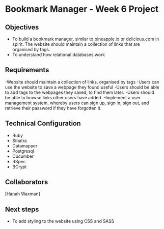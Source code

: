Bookmark Manager - Week 6 Project
=================================

Objectives
----------
  - To build a bookmark manager, similar to pineapple.io or delicious.com in spirit. The website should maintain a collection of links that are organised by tags. 
  - To understand how relational databases work

Requirements
-------------
  -Website should maintain a collection of links, organised by tags
  -Users can use the website to save a webpage they found useful
  -Users should be able to add tags to the webpages they saved, to find them later.
  -Users should be able to browse links other users have added.
  -Implement a user management system, whereby users can sign up, sign in, sign out, and retrieve their password if they have forgotten it. 

Technical Configuration
------------------------
  - Ruby
  - Sinatra
  - Datamapper
  - Postgresql
  - Cucumber
  - RSpec
  - BCrypt

Collaborators
-------------
  [Hanah Waxman]

Next steps
----------
  - To add styling to the website using CSS and SASS



[Hannah Waxman]: https://github.com/hanwax
